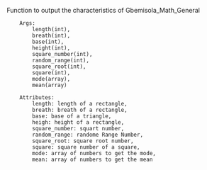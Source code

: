  Function to output the characteristics of Gbemisola_Math_General

        Args: 
            length(int), 
            breath(int), 
            base(int), 
            height(int), 
            square_number(int), 
            random_range(int), 
            square_root(int), 
            square(int), 
            mode(array), 
            mean(array)

        Attributes:
            length: length of a rectangle, 
            breath: breath of a rectangle, 
            base: base of a triangle, 
            heigh: height of a rectangle, 
            square_number: squart number, 
            random_range: randome Range Number, 
            square_root: square root number, 
            square: square number of a square, 
            mode: array of numbers to get the mode, 
            mean: array of numbers to get the mean